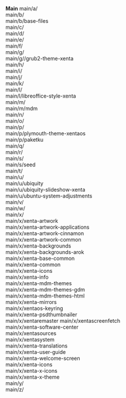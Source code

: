 **Main**
main/a/  
main/b/  
main/b/base-files  
main/c/  
main/d/  
main/e/  
main/f/  
main/g/  
main/g//grub2-theme-xenta  
main/h/  
main/i/  
main/j/  
main/k/  
main/l/  
main/l/libreoffice-style-xenta  
main/m/  
main/m/mdm  
main/n/  
main/o/  
main/p/  
main/p/plymouth-theme-xentaos  
main/p/paketku  
main/q/  
main/r/  
main/s/  
main/s/seed  
main/t/  
main/u/  
main/u/ubiquity  
main/u/ubiquity-slideshow-xenta  
main/u/ubuntu-system-adjustments  
main/v/  
main/w/  
main/x/  
main/x/xenta-artwork  
main/x/xenta-artwork-applications  
main/x/xenta-artwork-cinnamon  
main/x/xenta-artwork-common  
main/x/xenta-backgrounds  
main/x/xenta-backgrounds-arok  
main/x/xenta-base-common  
main/x/xenta-common  
main/x/xenta-icons  
main/x/xenta-info  
main/x/xenta-mdm-themes  
main/x/xenta-mdm-themes-gdm  
main/x/xenta-mdm-themes-html  
main/x/xenta-mirrors  
main/x/xentaos-keyring  
main/x/xenta-psdthumbnailer  
main/x/xentaremaster
main/x/xentascreenfetch  
main/x/xenta-software-center  
main/x/xentasources  
main/x/xentasystem  
main/x/xenta-translations  
main/x/xenta-user-guide  
main/x/xenta-welcome-screen  
main/x/xenta-icons  
main/x/xenta-x-icons  
main/x/xenta-x-theme  
main/y/  
main/z/  
